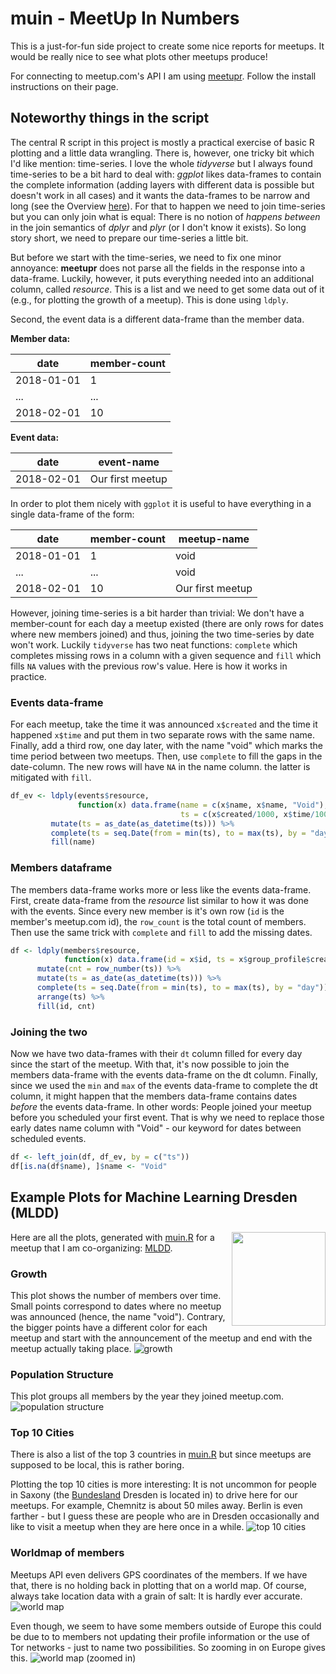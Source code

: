 # muin - **M**eet**U**p **I**n **N**umbers

This is a just-for-fun side project to create some nice reports for meetups.
It would be really nice to see what plots other meetups produce!

For connecting to meetup.com's API I am using [meetupr](https://github.com/rladies/meetupr).
Follow the install instructions on their page.

## Noteworthy things in the script

The central R script in this project is mostly a practical exercise of basic R plotting and a little data wrangling.
There is, however, one tricky bit which I'd like mention: time-series.
I love the whole _tidyverse_ but I always found time-series to be a bit hard to deal with: _ggplot_ likes data-frames to contain the complete information (adding layers with different data is possible but doesn't work in all cases) and it wants the data-frames to be narrow and long (see the Overview [here](https://tidyr.tidyverse.org/)).
For that to happen we need to join time-series but you can only join what is equal: There is no notion of _happens between_ in the join semantics of _dplyr_ and _plyr_ (or I don't know it exists).
So long story short, we need to prepare our time-series a little bit.

But before we start with the time-series, we need to fix one minor annoyance: **meetupr** does not parse all the fields in the response into a data-frame.
Luckily, however, it puts everything needed into an additional column, called _resource_.
This is a list and we need to get some data out of it (e.g., for plotting the growth of a meetup).
This is done using ```ldply```.

Second, the event data is a different data-frame than the member data.

**Member data:**

| date | member-count |
| --- | --- |
| 2018-01-01 | 1 |
| ... | ... |
| 2018-02-01 | 10 |

**Event data:**

| date | event-name |
| --- | --- |
| 2018-02-01 | Our first meetup |

In order to plot them nicely with ```ggplot``` it is useful to have everything in a single data-frame of the form:

| date | member-count | meetup-name |
| --- | --- | --- |
| 2018-01-01 | 1 | void |
| ... | ... | void |
| 2018-02-01 | 10 | Our first meetup |

However, joining time-series is a bit harder than trivial: We don't have a member-count for each day a meetup existed (there are only rows for dates where new members joined) and thus, joining the two time-series by date won't work. Luckily ```tidyverse``` has two neat functions: ```complete``` which completes missing rows in a column with a given sequence and ```fill``` which fills ```NA``` values with the previous row's value.
Here is how it works in practice.

### Events data-frame

For each meetup, take the time it was announced ```x$created``` and the time it happened ```x$time``` and put them in two separate rows with the same name.
Finally, add a third row, one day later, with the name "void" which marks the time period between two meetups.
Then, use ```complete``` to fill the gaps in the date-column.
The new rows will have ```NA``` in the name column.
the latter is mitigated with ```fill```.

```R
df_ev <- ldply(events$resource,
               function(x) data.frame(name = c(x$name, x$name, "Void"),
                                      ts = c(x$created/1000, x$time/1000, (x$time/1000 + 24*60*60)))) %>%
         mutate(ts = as_date(as_datetime(ts))) %>%
         complete(ts = seq.Date(from = min(ts), to = max(ts), by = "day")) %>%
         fill(name)
```

### Members dataframe

The members data-frame works more or less like the events data-frame.
First, create data-frame from the _resource_ list similar to how it was done with the events.
Since every new member is it's own row (```id``` is the member's meetup.com id), the ```row_count``` is the total count of members.
Then use the same trick with ```complete``` and ```fill``` to add the missing dates.

```R
df <- ldply(members$resource,
            function(x) data.frame(id = x$id, ts = x$group_profile$created/1000)) %>%
      mutate(cnt = row_number(ts)) %>%
      mutate(ts = as_date(as_datetime(ts))) %>%
      complete(ts = seq.Date(from = min(ts), to = max(ts), by = "day")) %>%
      arrange(ts) %>%
      fill(id, cnt)
```

### Joining the two

Now we have two data-frames with their ```dt``` column filled for every day since the start of the meetup.
With that, it's now possible to join the members data-frame with the events data-frame on the dt column.
Finally, since we used the ```min``` and ```max``` of the events data-frame to complete the dt column, it might happen that the members data-frame contains dates _before_ the events data-frame.
In other words: People joined your meetup before you scheduled your first event.
That is why we need to replace those early dates name column with "Void" - our keyword for dates between scheduled events.

```R
df <- left_join(df, df_ev, by = c("ts"))
df[is.na(df$name), ]$name <- "Void"
```

## Example Plots for Machine Learning Dresden (MLDD)

<img align="right" width="150" height="150" src="mldd/logo.png">

Here are all the plots, generated with [muin.R](muin.R) for a meetup that I am co-organizing: [MLDD](https://www.meetup.com/MLDD-Machine-Learning-Dresden/).

### Growth

This plot shows the number of members over time. Small points correspond to dates where no meetup was announced (hence, the name "void").
Contrary, the bigger points have a different color for each meetup and start with the announcement of the meetup and end with the meetup actually taking place.
![growth](mldd/growth.png)

### Population Structure

This plot groups all members by the year they joined meetup.com.
![population structure](mldd/population_structure.png)

### Top 10 Cities

There is also a list of the top 3 countries in [muin.R](muin.R) but since meetups are supposed to be local, this is rather boring.

Plotting the top 10 cities is more interesting: It is not uncommon for people in Saxony (the [Bundesland](https://en.wikipedia.org/wiki/L%C3%A4nder) Dresden is located in) to drive here for our meetups.
For example, Chemnitz is about 50 miles away.
Berlin is even farther - but I guess these are people who are in Dresden occasionally and like to visit a meetup when they are here once in a while.
![top 10 cities](mldd/top_10_cities.png)

### Worldmap of members

Meetups API even delivers GPS coordinates of the members.
If we have that, there is no holding back in plotting that on a world map.
Of course, always take location data with a grain of salt: It is hardly ever accurate.
![world map](mldd/world.png)

Even though, we seem to have some members outside of Europe this could be due to to members not updating their profile information or the use of Tor networks - just to name two possibilities.
So zooming in on Europe gives this.
![world map (zoomed in)](mldd/world_zoom.png)
